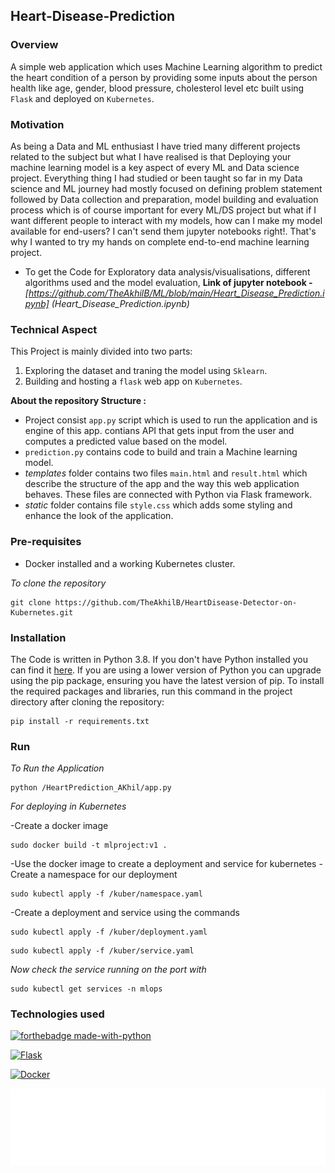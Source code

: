 ## Heart-Disease-Prediction 

### Overview

A simple web application which uses Machine Learning algorithm to predict the heart condition of a person by providing some inputs about the person health like age, gender, blood pressure, cholesterol level etc built using `Flask` and deployed on `Kubernetes`.

### Motivation 

As being a Data and ML enthusiast I have tried many different projects related to the subject but what I have realised is that Deploying your machine learning model is a key aspect of every ML and Data science project. Everything thing I had studied or been taught so far in my Data science and ML journey had mostly focused on defining problem statement followed by Data collection and preparation, model building and evaluation process which is of course important for every ML/DS project but what if I want different people to interact with my models, how can I make my model available for end-users? I can't send them jupyter notebooks right!. That's why I wanted to try my hands on complete end-to-end machine learning project. 

- To get the Code for Exploratory data analysis/visualisations, different algorithms used and the model evaluation,
  **Link of jupyter notebook -** *[https://github.com/TheAkhilB/ML/blob/main/Heart_Disease_Prediction.ipynb] (Heart_Disease_Prediction.ipynb)*
  

 ### Technical Aspect
 
 This Project is mainly divided into two parts:
 
 1. Exploring the dataset and traning the model using `Sklearn`.
 2. Building and hosting a `flask` web app on `Kubernetes`.

**About the repository Structure :**

- Project consist `app.py` script which is used to run the application and is engine of this app. contians API that gets input from the user and computes a predicted value based on the model.
- `prediction.py` contains code to build and train a Machine learning model.
- *templates* folder contains two files `main.html` and `result.html` which describe the structure of the app and the way this web application behaves. These files are connected with Python via Flask framework.  
- *static* folder contains file `style.css` which adds some styling and enhance the look of the application.

### Pre-requisites
- Docker installed and a working Kubernetes cluster.

*To clone the repository*

```
git clone https://github.com/TheAkhilB/HeartDisease-Detector-on-Kubernetes.git

```

### Installation

The Code is written in Python 3.8. If you don't have Python installed you can find it [here](https://www.python.org/downloads/). If you are using a lower version of Python you can upgrade using the pip package, ensuring you have the latest version of pip. To install the required packages and libraries, run this command in the project directory after cloning the repository:

```
pip install -r requirements.txt 
```



### Run 

*To Run the Application*

```
python /HeartPrediction_AKhil/app.py

```

*For deploying in Kubernetes*

-Create a docker image

```
sudo docker build -t mlproject:v1 .
```
-Use the docker image to create a deployment and service for kubernetes
-Create a namespace for our deployment

```
sudo kubectl apply -f /kuber/namespace.yaml
```
-Create a deployment and service using the commands

```
sudo kubectl apply -f /kuber/deployment.yaml
```

```
sudo kubectl apply -f /kuber/service.yaml
```

*Now check the service running on the port with*

```
sudo kubectl get services -n mlops
```


### Technologies used 

[![forthebadge made-with-python](http://ForTheBadge.com/images/badges/made-with-python.svg)](https://www.python.org/)  

[![Flask](https://github.com/jalbertsr/logo-badge-images/blob/master/img/rsz_flask.png?raw=true)](http://flask.pocoo.org/)  

[![Docker](https://i.imgur.com/VyjCJuz.png)](https://www.docker.com/)

[![Kubernetes](https://github.com/cncf/artwork/blob/master/projects/kubernetes/horizontal/white/kubernetes-horizontal-white.png)](https://kubernetes.io/)






  
  
  


